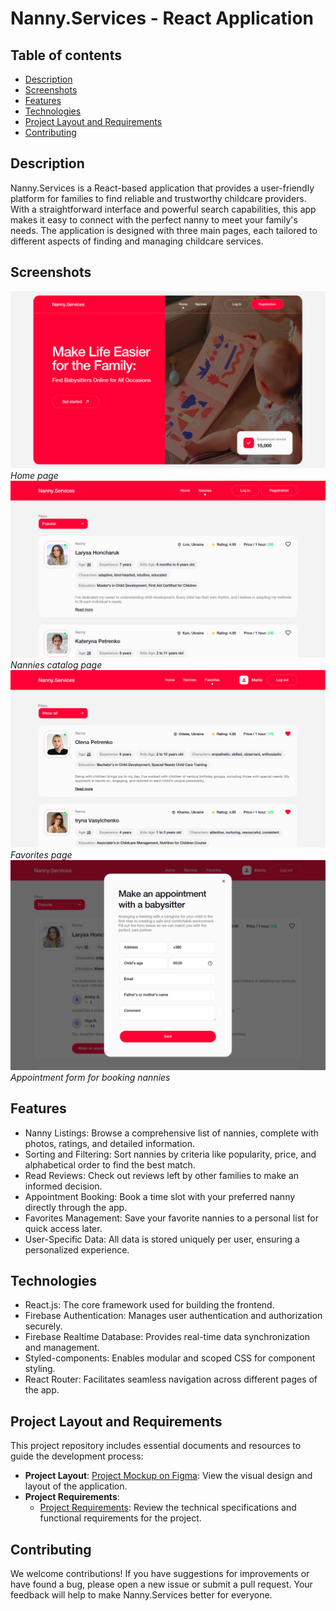 # Nanny.Services - React Application

## Table of contents

- [Description](#description)
- [Screenshots](#screenshots)
- [Features](#features)
- [Technologies](#technologies)
- [Project Layout and Requirements](#project-layout-and-requirements)
- [Contributing](#contributing)

## Description

Nanny.Services is a React-based application that provides a user-friendly platform for families to find reliable and trustworthy childcare providers. With a straightforward interface and powerful search capabilities, this app makes it easy to connect with the perfect nanny to meet your family's needs. The application is designed with three main pages, each tailored to different aspects of finding and managing childcare services.

## Screenshots

![Home page](./src/assets/appScreenshots/HomePage.png)
_Home page_
![Nannies page](./src/assets/appScreenshots/NanniesPage.png)
_Nannies catalog page_
![Favorites page](./src/assets/appScreenshots/FavoritesPage.png)
_Favorites page_
![Appointment form](./src/assets/appScreenshots/AppointmentModal.png)
_Appointment form for booking nannies_

## Features

- Nanny Listings: Browse a comprehensive list of nannies, complete with photos, ratings, and detailed information.
- Sorting and Filtering: Sort nannies by criteria like popularity, price, and alphabetical order to find the best match.
- Read Reviews: Check out reviews left by other families to make an informed decision.
- Appointment Booking: Book a time slot with your preferred nanny directly through the app.
- Favorites Management: Save your favorite nannies to a personal list for quick access later.
- User-Specific Data: All data is stored uniquely per user, ensuring a personalized experience.

## Technologies

- React.js: The core framework used for building the frontend.
- Firebase Authentication: Manages user authentication and authorization securely.
- Firebase Realtime Database: Provides real-time data synchronization and management.
- Styled-components: Enables modular and scoped CSS for component styling.
- React Router: Facilitates seamless navigation across different pages of the app.

## Project Layout and Requirements

This project repository includes essential documents and resources to guide the development process:

- **Project Layout**:
  [Project Mockup on Figma](https://www.figma.com/file/u36ajEOsnwio2GDGiabVPD/Nanny-Sevices?type=design&node-id=0-1&mode=design&t=01CgTCIu4cCSpGmU-0): View the visual design and layout of the application.
- **Project Requirements**:
  - [Project Requirements](https://docs.google.com/document/d/19ugM1gvOw81nCyALr4EZs3dmv6OfJm94VjupcytbnJY/edit): Review the technical specifications and functional requirements for the project.

## Contributing

We welcome contributions! If you have suggestions for improvements or have found a bug, please open a new issue or submit a pull request. Your feedback will help to make Nanny.Services better for everyone.
